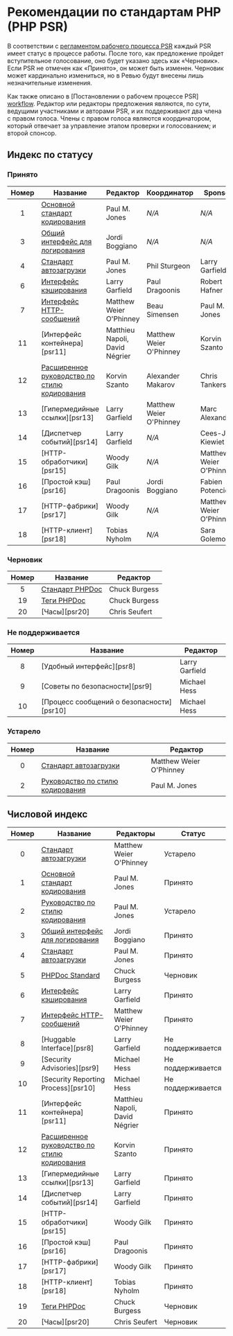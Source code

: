 # Рекомендации по стандартам PHP (PHP PSR)

В соответствии с [регламентом рабочего процесса PSR][workflow] каждый PSR имеет статус в процессе работы. После того, как предложение пройдет вступительное голосование, оно будет указано здесь как «Черновик». Если PSR не отмечен как «Принято», он может быть изменен. Черновик может кардинально измениться, но в Ревью будут внесены лишь незначительные изменения.

Как также описано в [Постановлении о рабочем процессе PSR] [workflow]. Редактор или редакторы предложения являются, по сути, ведущими участниками и авторами PSR, и их поддерживают два члена с правом голоса. Члены с правом голоса являются координатором, который отвечает за управление этапом проверки и голосованием; и второй спонсор.
## Индекс по статусу

### Принято

| Номер | Название                                | Редактор                       | Координатор             | Sponsor                 |
|:-----:|-----------------------------------------|--------------------------------|-------------------------|-------------------------|
|   1   | [Основной стандарт кодирования][psr1]   | Paul M. Jones                  | _N/A_                   | _N/A_                   |
|   3   | [Общий интерфейс для логирования][psr3] | Jordi Boggiano                 | _N/A_                   | _N/A_                   |
|   4   | [Стандарт автозагрузки][psr4]            | Paul M. Jones                  | Phil Sturgeon           | Larry Garfield          |
|   6   | [Интерфейс кэширования][psr6]               | Larry Garfield                 | Paul Dragoonis          | Robert Hafner           |
|   7   | [Интерфейс HTTP-сообщений][psr7]          | Matthew Weier O'Phinney        | Beau Simensen           | Paul M. Jones           |
|  11   | [Интерфейс контейнера][psr11]            | Matthieu Napoli, David Négrier | Matthew Weier O'Phinney | Korvin Szanto           |
|  12   | [Расширенное руководство по стилю кодирования][psr12]    | Korvin Szanto                  | Alexander Makarov       |  Chris Tankersley       | 
|  13   | [Гипермедийные ссылки][psr13]               | Larry Garfield                 | Matthew Weier O'Phinney | Marc Alexander          |
|  14   | [Диспетчер событий][psr14]               | Larry Garfield                 | _N/A_                   | Cees-Jan Kiewiet        |
|  15   | [HTTP-обработчики][psr15]                  | Woody Gilk                     | _N/A_                   | Matthew Weier O'Phinney |
|  16   | [Простой кэш][psr16]                   | Paul Dragoonis                 | Jordi Boggiano          | Fabien Potencier        |
|  17   | [HTTP-фабрики][psr17]                 | Woody Gilk                     | _N/A_                   | Matthew Weier O'Phinney |
|  18   | [HTTP-клиент][psr18]                    | Tobias Nyholm                  | _N/A_                   | Sara Golemon            |

### Черновик

| Номер | Название                | Редактор      |
|:-----:|-------------------------|---------------|
|   5   | [Стандарт PHPDoc][psr5] | Chuck Burgess |
|  19   | [Теги PHPDoc][psr19]    | Chuck Burgess |
|  20   | [Часы][psr20]          | Chris Seufert |

### Не поддерживается

| Номер | Название                                  | Редактор       |
|:-----:|-------------------------------------------|----------------|
|   8   | [Удобный интерфейс][psr8]                 | Larry Garfield |
|   9   | [Советы по безопасности][psr9]            | Michael Hess   |
|  10   | [Процесс сообщений о безопасности][psr10] | Michael Hess   |

### Устарело

| Номер | Название                     | Редактор                |
|:-----:|------------------------------|-------------------------|
|   0   | [Стандарт автозагрузки][psr0] | Matthew Weier O'Phinney |
|   2   | [Руководство по стилю кодирования][psr2]   | Paul M. Jones           |

## Числовой индекс

| Номер | Название                                | Редакторы                      | Статус            |
|:-----:|-----------------------------------------|--------------------------------|-------------------|
|   0   | [Стандарт автозагрузки][psr0]            | Matthew Weier O'Phinney        | Устарело          |
|   1   | [Основной стандарт кодирования][psr1]   | Paul M. Jones                  | Принято           |
|   2   | [Руководство по стилю кодирования][psr2]              | Paul M. Jones                  | Устарело          |
|   3   | [Общий интерфейс для логирования][psr3] | Jordi Boggiano                 | Принято           |
|   4   | [Стандарт автозагрузки][psr4]            | Paul M. Jones                  | Принято           |
|   5   | [PHPDoc Standard][psr5]                 | Chuck Burgess                  | Черновик          |
|   6   | [Интерфейс кэширования][psr6]               | Larry Garfield                 | Принято           |
|   7   | [Интерфейс HTTP-сообщений][psr7]          | Matthew Weier O'Phinney        | Принято           |
|   8   | [Huggable Interface][psr8]              | Larry Garfield                 | Не поддерживается |
|   9   | [Security Advisories][psr9]             | Michael Hess                   | Не поддерживается         |
|  10   | [Security Reporting Process][psr10]     | Michael Hess                   | Не поддерживается         |
|  11   | [Интерфейс контейнера][psr11]            | Matthieu Napoli, David Négrier | Принято           |
|  12   | [Расширенное руководство по стилю кодирования][psr12]    | Korvin Szanto                  | Принято           |
|  13   | [Гипермедийные ссылки][psr13]               | Larry Garfield                 | Принято           |
|  14   | [Диспетчер событий][psr14]               | Larry Garfield                 | Принято           |
|  15   | [HTTP-обработчики][psr15]                  | Woody Gilk                     | Принято           |
|  16   | [Простой кэш][psr16]                   | Paul Dragoonis                 | Принято           |
|  17   | [HTTP-фабрики][psr17]                 | Woody Gilk                     | Принято           |
|  18   | [HTTP-клиент][psr18]                    | Tobias Nyholm                  | Принято           |
|  19   | [Теги PHPDoc][psr19]                    | Chuck Burgess                  | Черновик          |
|  20   | [Часы][psr20]                          | Chris Seufert                  | Черновик          |

[workflow]: bylaws/002-psr-workflow.md
[psr0]: accepted/PSR-0.md
[psr1]: accepted/PSR-1-basic-coding-standard.md
[psr2]: accepted/PSR-2-coding-style-guide.md
[psr3]: accepted/PSR-3-logger-interface.md
[psr4]: accepted/PSR-4-autoloader.md
[psr5]: proposed/phpdoc.md
[psr6]: accepted/PSR-6-cache.md
[psr7]: accepted/PSR-7-http-message.md

[//]: # ([psr8]: proposed/psr-8-hug/)
[//]: # ([psr9]: proposed/security-disclosure-publication.md)
[//]: # ([psr10]: proposed/security-reporting-process.md)

[//]: # ([psr11]: accepted/PSR-11-container.md)
[psr12]: accepted/PSR-12-extended-coding-style-guide.md

[//]: # ([psr13]: accepted/PSR-13-links.md)
[//]: # ([psr14]: accepted/PSR-14-event-dispatcher.md)
[//]: # ([psr15]: accepted/PSR-15-request-handlers.md)
[//]: # ([psr16]: accepted/PSR-16-simple-cache.md)
[//]: # ([psr17]: accepted/PSR-17-http-factory.md)
[//]: # ([psr18]: accepted/PSR-18-http-client.md)
[psr19]: proposed/phpdoc-tags.md

[//]: # ([psr20]: proposed/clock.md)

